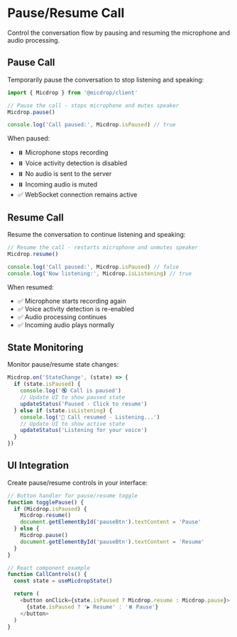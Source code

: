 # Pause/Resume Call

Control the conversation flow by pausing and resuming the microphone and audio processing.

## Pause Call

Temporarily pause the conversation to stop listening and speaking:

```typescript
import { Micdrop } from '@micdrop/client'

// Pause the call - stops microphone and mutes speaker
Micdrop.pause()

console.log('Call paused:', Micdrop.isPaused) // true
```

When paused:

- ⏸️ Microphone stops recording
- ⏸️ Voice activity detection is disabled
- ⏸️ No audio is sent to the server
- ⏸️ Incoming audio is muted
- ✅ WebSocket connection remains active

## Resume Call

Resume the conversation to continue listening and speaking:

```typescript
// Resume the call - restarts microphone and unmutes speaker
Micdrop.resume()

console.log('Call paused:', Micdrop.isPaused) // false
console.log('Now listening:', Micdrop.isListening) // true
```

When resumed:

- ✅ Microphone starts recording again
- ✅ Voice activity detection is re-enabled
- ✅ Audio processing continues
- ✅ Incoming audio plays normally

## State Monitoring

Monitor pause/resume state changes:

```typescript
Micdrop.on('StateChange', (state) => {
  if (state.isPaused) {
    console.log('🔇 Call is paused')
    // Update UI to show paused state
    updateStatus('Paused - Click to resume')
  } else if (state.isListening) {
    console.log('🎤 Call resumed - Listening...')
    // Update UI to show active state
    updateStatus('Listening for your voice')
  }
})
```

## UI Integration

Create pause/resume controls in your interface:

```typescript
// Button handler for pause/resume toggle
function togglePause() {
  if (Micdrop.isPaused) {
    Micdrop.resume()
    document.getElementById('pauseBtn').textContent = 'Pause'
  } else {
    Micdrop.pause()
    document.getElementById('pauseBtn').textContent = 'Resume'
  }
}
```

```typescript
// React component example
function CallControls() {
  const state = useMicdropState()

  return (
    <button onClick={state.isPaused ? Micdrop.resume : Micdrop.pause}>
      {state.isPaused ? '▶️ Resume' : '⏸️ Pause'}
    </button>
  )
}
```
